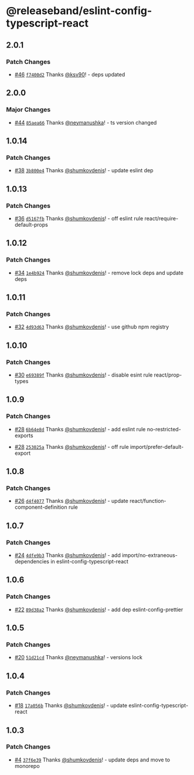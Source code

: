 # @releaseband/eslint-config-typescript-react

## 2.0.1

### Patch Changes

- [#46](https://github.com/releaseband/nodejs-tools/pull/46) [`f7400d2`](https://github.com/releaseband/nodejs-tools/commit/f7400d25a9d68fdb9e1bcb8412d92ab39ae31009) Thanks [@ksv90](https://github.com/ksv90)! - deps updated

## 2.0.0

### Major Changes

- [#44](https://github.com/releaseband/nodejs-tools/pull/44) [`85aea66`](https://github.com/releaseband/nodejs-tools/commit/85aea66a0012005cf2a670b4eb957a9dd1f6a24e) Thanks [@neymanushka](https://github.com/neymanushka)! - ts version changed

## 1.0.14

### Patch Changes

- [#38](https://github.com/releaseband/nodejs-tools/pull/38) [`3b800e4`](https://github.com/releaseband/nodejs-tools/commit/3b800e4c3c70412b836a676d91ee48fc5de15858) Thanks [@shumkovdenis](https://github.com/shumkovdenis)! - update eslint dep

## 1.0.13

### Patch Changes

- [#36](https://github.com/releaseband/nodejs-tools/pull/36) [`d5167fb`](https://github.com/releaseband/nodejs-tools/commit/d5167fbc44265bfe5b0c4494e1b7a2a6a1c3919c) Thanks [@shumkovdenis](https://github.com/shumkovdenis)! - off eslint rule react/require-default-props

## 1.0.12

### Patch Changes

- [#34](https://github.com/releaseband/nodejs-tools/pull/34) [`1e4b924`](https://github.com/releaseband/nodejs-tools/commit/1e4b924798c14b54043b42b18431b78e882d8c82) Thanks [@shumkovdenis](https://github.com/shumkovdenis)! - remove lock deps and update deps

## 1.0.11

### Patch Changes

- [#32](https://github.com/releaseband/nodejs-tools/pull/32) [`4d93d63`](https://github.com/releaseband/nodejs-tools/commit/4d93d639fe97ba76d815c998e329ae46e658d9b0) Thanks [@shumkovdenis](https://github.com/shumkovdenis)! - use github npm registry

## 1.0.10

### Patch Changes

- [#30](https://github.com/releaseband/nodejs-tools/pull/30) [`e69389f`](https://github.com/releaseband/nodejs-tools/commit/e69389f8a69b444df6e08afd640fd8118db49780) Thanks [@shumkovdenis](https://github.com/shumkovdenis)! - disable esint rule react/prop-types

## 1.0.9

### Patch Changes

- [#28](https://github.com/releaseband/nodejs-tools/pull/28) [`6b64e8d`](https://github.com/releaseband/nodejs-tools/commit/6b64e8d9baf4df58d6c47c8e09494af5f2f34770) Thanks [@shumkovdenis](https://github.com/shumkovdenis)! - add eslint rule no-restricted-exports

* [#28](https://github.com/releaseband/nodejs-tools/pull/28) [`253025a`](https://github.com/releaseband/nodejs-tools/commit/253025a85c8e4df4e841ad9312b4970e44fef6ab) Thanks [@shumkovdenis](https://github.com/shumkovdenis)! - off rule import/prefer-default-export

## 1.0.8

### Patch Changes

- [#26](https://github.com/releaseband/nodejs-tools/pull/26) [`d4f4077`](https://github.com/releaseband/nodejs-tools/commit/d4f4077d36147b555d3f9d3074af8b54bcf7902c) Thanks [@shumkovdenis](https://github.com/shumkovdenis)! - update react/function-component-definition rule

## 1.0.7

### Patch Changes

- [#24](https://github.com/releaseband/nodejs-tools/pull/24) [`4dfe9b3`](https://github.com/releaseband/nodejs-tools/commit/4dfe9b340cd77e6a01efae7cf5c2e3f0070f68c8) Thanks [@shumkovdenis](https://github.com/shumkovdenis)! - add import/no-extraneous-dependencies in eslint-config-typescript-react

## 1.0.6

### Patch Changes

- [#22](https://github.com/releaseband/nodejs-tools/pull/22) [`89d38a2`](https://github.com/releaseband/nodejs-tools/commit/89d38a289adfa4028e067d7efda78833194c7785) Thanks [@shumkovdenis](https://github.com/shumkovdenis)! - add dep eslint-config-prettier

## 1.0.5

### Patch Changes

- [#20](https://github.com/releaseband/nodejs-tools/pull/20) [`51d21cd`](https://github.com/releaseband/nodejs-tools/commit/51d21cdf74e55804d7bc690fc271fa0abee41b49) Thanks [@neymanushka](https://github.com/neymanushka)! - versions lock

## 1.0.4

### Patch Changes

- [#18](https://github.com/releaseband/nodejs-tools/pull/18) [`17a056b`](https://github.com/releaseband/nodejs-tools/commit/17a056b0154d92316de478593718e2cefe1856a5) Thanks [@shumkovdenis](https://github.com/shumkovdenis)! - update eslint-config-typescript-react

## 1.0.3

### Patch Changes

- [#4](https://github.com/releaseband/nodejs-tools/pull/4) [`37f6e39`](https://github.com/releaseband/nodejs-tools/commit/37f6e39199658e330aec92cd9b61839bfbd4bb15) Thanks [@shumkovdenis](https://github.com/shumkovdenis)! - update deps and move to monorepo
